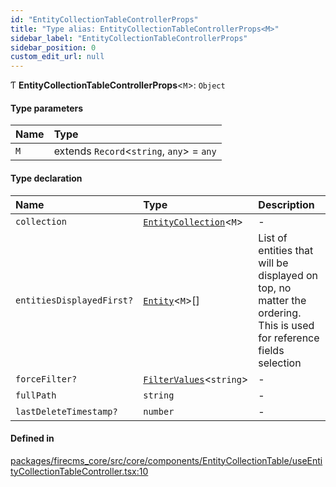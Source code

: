 ```yaml
---
id: "EntityCollectionTableControllerProps"
title: "Type alias: EntityCollectionTableControllerProps<M>"
sidebar_label: "EntityCollectionTableControllerProps"
sidebar_position: 0
custom_edit_url: null
---
```


Ƭ **EntityCollectionTableControllerProps**\<`M`\>: `Object`

#### Type parameters

| Name | Type |
| :------ | :------ |
| `M` | extends `Record`\<`string`, `any`\> = `any` |

#### Type declaration

| Name | Type | Description |
| :------ | :------ | :------ |
| `collection` | [`EntityCollection`](../interfaces/EntityCollection.md)\<`M`\> | - |
| `entitiesDisplayedFirst?` | [`Entity`](../interfaces/Entity.md)\<`M`\>[] | List of entities that will be displayed on top, no matter the ordering. This is used for reference fields selection |
| `forceFilter?` | [`FilterValues`](FilterValues.md)\<`string`\> | - |
| `fullPath` | `string` | - |
| `lastDeleteTimestamp?` | `number` | - |

#### Defined in

[packages/firecms_core/src/core/components/EntityCollectionTable/useEntityCollectionTableController.tsx:10](https://github.com/FireCMSco/firecms/blob/d45f3739/packages/firecms_core/src/core/components/EntityCollectionTable/useEntityCollectionTableController.tsx#L10)
